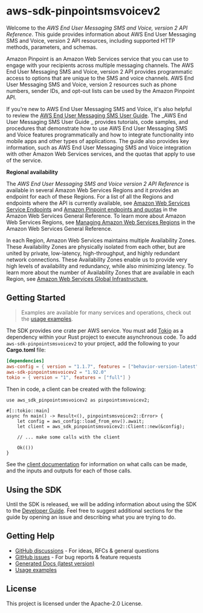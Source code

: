 # aws-sdk-pinpointsmsvoicev2

Welcome to the _AWS End User Messaging SMS and Voice, version 2 API Reference_. This guide provides information about AWS End User Messaging SMS and Voice, version 2 API resources, including supported HTTP methods, parameters, and schemas.

Amazon Pinpoint is an Amazon Web Services service that you can use to engage with your recipients across multiple messaging channels. The AWS End User Messaging SMS and Voice, version 2 API provides programmatic access to options that are unique to the SMS and voice channels. AWS End User Messaging SMS and Voice, version 2 resources such as phone numbers, sender IDs, and opt-out lists can be used by the Amazon Pinpoint API.

If you're new to AWS End User Messaging SMS and Voice, it's also helpful to review the [AWS End User Messaging SMS User Guide](https://docs.aws.amazon.com/sms-voice/latest/userguide/what-is-service.html). The _AWS End User Messaging SMS User Guide _ provides tutorials, code samples, and procedures that demonstrate how to use AWS End User Messaging SMS and Voice features programmatically and how to integrate functionality into mobile apps and other types of applications. The guide also provides key information, such as AWS End User Messaging SMS and Voice integration with other Amazon Web Services services, and the quotas that apply to use of the service.

__Regional availability__

The _AWS End User Messaging SMS and Voice version 2 API Reference_ is available in several Amazon Web Services Regions and it provides an endpoint for each of these Regions. For a list of all the Regions and endpoints where the API is currently available, see [Amazon Web Services Service Endpoints](https://docs.aws.amazon.com/general/latest/gr/rande.html#pinpoint_region) and [Amazon Pinpoint endpoints and quotas](https://docs.aws.amazon.com/general/latest/gr/pinpoint.html) in the Amazon Web Services General Reference. To learn more about Amazon Web Services Regions, see [Managing Amazon Web Services Regions](https://docs.aws.amazon.com/general/latest/gr/rande-manage.html) in the Amazon Web Services General Reference.

In each Region, Amazon Web Services maintains multiple Availability Zones. These Availability Zones are physically isolated from each other, but are united by private, low-latency, high-throughput, and highly redundant network connections. These Availability Zones enable us to provide very high levels of availability and redundancy, while also minimizing latency. To learn more about the number of Availability Zones that are available in each Region, see [Amazon Web Services Global Infrastructure.](https://aws.amazon.com/about-aws/global-infrastructure/)

## Getting Started

> Examples are available for many services and operations, check out the
> [usage examples](https://github.com/awsdocs/aws-doc-sdk-examples/tree/main/rustv1).

The SDK provides one crate per AWS service. You must add [Tokio](https://crates.io/crates/tokio)
as a dependency within your Rust project to execute asynchronous code. To add `aws-sdk-pinpointsmsvoicev2` to
your project, add the following to your **Cargo.toml** file:

```toml
[dependencies]
aws-config = { version = "1.1.7", features = ["behavior-version-latest"] }
aws-sdk-pinpointsmsvoicev2 = "1.92.0"
tokio = { version = "1", features = ["full"] }
```

Then in code, a client can be created with the following:

```rust,no_run
use aws_sdk_pinpointsmsvoicev2 as pinpointsmsvoicev2;

#[::tokio::main]
async fn main() -> Result<(), pinpointsmsvoicev2::Error> {
    let config = aws_config::load_from_env().await;
    let client = aws_sdk_pinpointsmsvoicev2::Client::new(&config);

    // ... make some calls with the client

    Ok(())
}
```

See the [client documentation](https://docs.rs/aws-sdk-pinpointsmsvoicev2/latest/aws_sdk_pinpointsmsvoicev2/client/struct.Client.html)
for information on what calls can be made, and the inputs and outputs for each of those calls.

## Using the SDK

Until the SDK is released, we will be adding information about using the SDK to the
[Developer Guide](https://docs.aws.amazon.com/sdk-for-rust/latest/dg/welcome.html). Feel free to suggest
additional sections for the guide by opening an issue and describing what you are trying to do.

## Getting Help

* [GitHub discussions](https://github.com/awslabs/aws-sdk-rust/discussions) - For ideas, RFCs & general questions
* [GitHub issues](https://github.com/awslabs/aws-sdk-rust/issues/new/choose) - For bug reports & feature requests
* [Generated Docs (latest version)](https://awslabs.github.io/aws-sdk-rust/)
* [Usage examples](https://github.com/awsdocs/aws-doc-sdk-examples/tree/main/rustv1)

## License

This project is licensed under the Apache-2.0 License.

